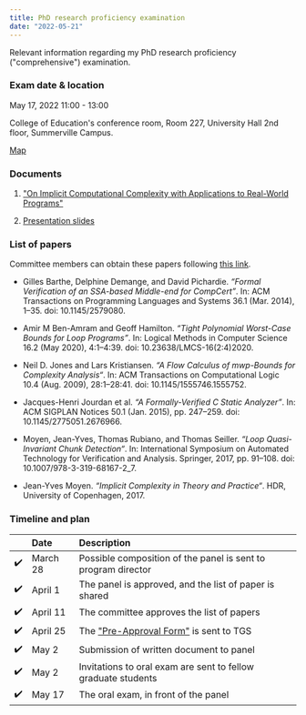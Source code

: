 ```yaml
---
title: PhD research proficiency examination 
date: "2022-05-21"
---
```


Relevant information regarding my PhD research proficiency ("comprehensive") examination.

### Exam date & location

May 17, 2022 11:00 - 13:00

College of Education's conference room, Room 227, University Hall 2nd
floor, Summerville Campus.

<a href="https://map.concept3d.com/?id=824#!m/268018"
target='blank'>Map</a>

### Documents

1. <a href="../files/exam_doc.pdf" target="blank">"On Implicit
   Computational Complexity with Applications to Real-World
   Programs"</a>

2. <a href="../files/exam_slides.pdf" target="blank">Presentation
   slides</a>

### List of papers

Committee members can obtain these papers following [this link][box].

- Gilles Barthe, Delphine Demange, and David Pichardie. _“Formal Verification of
  an SSA-based Middle-end for CompCert”_. In: ACM Transactions on Programming
  Languages and Systems 36.1 (Mar. 2014), 1–35. doi: 10.1145/2579080.

- Amir M Ben-Amram and Geoff Hamilton. _“Tight Polynomial Worst-Case Bounds for
  Loop Programs”_. In: Logical Methods in Computer Science 16.2 (May 2020),
  4:1–4:39. doi: 10.23638/LMCS-16(2:4)2020.

- Neil D. Jones and Lars Kristiansen. _“A Flow Calculus of _mwp_-Bounds for
  Complexity Analysis“_. In: ACM Transactions on Computational Logic 10.4 (Aug.
  2009), 28:1–28:41. doi: 10.1145/1555746.1555752.

- Jacques-Henri Jourdan et al. _“A Formally-Verified C Static Analyzer”_. In:
  ACM SIGPLAN Notices 50.1 (Jan. 2015), pp. 247–259. doi:
  10.1145/2775051.2676966.

- Moyen, Jean-Yves, Thomas Rubiano, and Thomas Seiller. _“Loop Quasi-Invariant
  Chunk Detection“_. In: International Symposium on Automated Technology for
  Verification and Analysis. Springer, 2017, pp. 91–108. doi:
  10.1007/978-3-319-68167-2_7.

- Jean-Yves Moyen. _“Implicit Complexity in Theory and Practice“_. HDR,
  University of Copenhagen, 2017.

### Timeline and plan

|     | Date     | Description                                                   |
|:---:|:---------|:--------------------------------------------------------------|
| ✔️  | March 28 | Possible composition of the panel is sent to program director |
| ✔️  | April 1  | The panel is approved, and the list of paper is shared        |
| ✔️  | April 11 | The committee approves the list of papers                     |
| ✔️  | April 25 | The ["Pre-Approval Form"][1] is sent to TGS                   |
| ✔️  | May 2    | Submission of written document to panel                       |
| ✔️  | May 2    | Invitations to oral exam are sent to fellow graduate students |
| ✔️  | May 17   | The oral exam, in front of the panel                          |

[box]: https://augustauniversity.box.com/s/o40239kvx3r2fs75j9zc95qed3vus9fi
[1]: https://www.augusta.edu/gradschool/documents/comprehensive_exam_preapproval.pdf